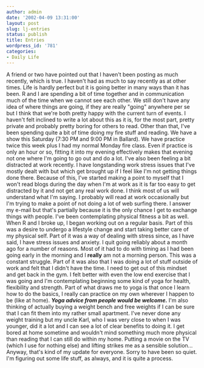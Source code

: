 ```yaml
---
author: admin
date: '2002-04-09 13:31:00'
layout: post
slug: lj-entries
status: publish
title: Entries
wordpress_id: '781'
categories:
- Daily Life
---
```


A friend or two have pointed out that I haven't been posting as much
recently, which is true. I haven't had as much to say recently as at
other times. Life is hardly perfect but it is going better in many ways
than it has been. R and I are spending a bit of time together and in
communication much of the time when we cannot see each other. We still
don't have any idea of where things are going, if they are really
"going" anywhere per se but I think that we're both pretty happy with
the current turn of events. I haven't felt inclined to write a lot about
this as it is, for the most part, pretty private and probably pretty
boring for others to read. Other than that, I've been spending quite a
bit of time doing my fire stuff and reading. We have a show this
Saturday (7:30 PM and 9:00 PM in Ballard). We have practice twice this
week plus I had my normal Monday fire class. Even if practice is only an
hour or so, fitting it into my evening effectively makes that evening
not one where I'm going to go out and do a lot. I've also been feeling a
bit distracted at work recently. I have longstanding work stress issues
that I've mostly dealt with but which get brought up if I feel like I'm
not getting things done there. Because of this, I've started making a
point to myself that I won't read blogs during the day when I'm at work
as it is far too easy to get distracted by it and not get any real work
done. I think most of us will understand what I'm saying. I probably
will read at work occasionally but I'm trying to make a point of not
doing a lot of web surfing there. I answer my e-mail but that's
partially because it is the only chance I get to exchange things with
people. I've been contemplating physical fitness a bit as well. When R
and I broke up, I began working out on a regular basis. Part of this was
a desire to undergo a lifestyle change and start taking better care of
my physical self. Part of it was a way of dealing with stress since, as
I have said, I have stress issues and anxiety. I quit going reliably
about a month ago for a number of reasons. Most of it had to do with
timing as I had been going early in the morning and I **really** am not
a morning person. This was a constant struggle. Part of it was also that
I was doing a lot of stuff outside of work and felt that I didn't have
the time. I need to get out of this mindset and get back in the gym. I
felt better with even the low end exercise that I was going and I'm
contemplating beginning some kind of yoga for health, flexibility and
strength. Part of what draws me to yoga is that once I learn how to do
the basics, I really can practice on my own wherever I happen to be
(like at home). ***Yoga advice from people would be welcome.*** I'm also
thinking of actually buying a weight bench and free weights if I can be
sure that I can fit them into my rather small apartment. I've never done
any weight training but my uncle Karl, who I was very close to when I
was younger, did it a lot and I can see a lot of clear benefits to doing
it. I get bored at home sometime and wouldn't mind something much more
physical than reading that I can still do within my home. Putting a
movie on the TV (which I use for nothing else) and lifting strikes me as
a sensible solution... Anyway, that's kind of my update for everyone.
Sorry to have been so quiet. I'm figuring out some life stuff, as
always, and it is quite a process.
